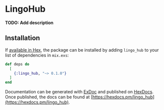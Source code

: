 # LingoHub

**TODO: Add description**

## Installation

If [available in Hex](https://hex.pm/docs/publish), the package can be installed
by adding `lingo_hub` to your list of dependencies in `mix.exs`:

```elixir
def deps do
  [
    {:lingo_hub, "~> 0.1.0"}
  ]
end
```

Documentation can be generated with [ExDoc](https://github.com/elixir-lang/ex_doc)
and published on [HexDocs](https://hexdocs.pm). Once published, the docs can
be found at [https://hexdocs.pm/lingo_hub](https://hexdocs.pm/lingo_hub).

